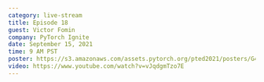 ```yaml
---
category: live-stream
title: Episode 18
guest: Victor Fomin
company: PyTorch Ignite
date: September 15, 2021
time: 9 AM PST
poster: https://s3.amazonaws.com/assets.pytorch.org/pted2021/posters/G4.png
video: https://www.youtube.com/watch?v=vJqdgmTzo7E
---
```

